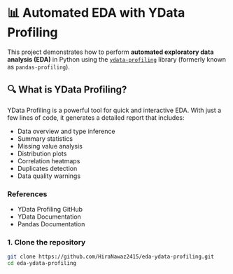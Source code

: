 # 📊 Automated EDA with YData Profiling

This project demonstrates how to perform **automated exploratory data analysis (EDA)** in Python using the [`ydata-profiling`](https://github.com/ydataai/ydata-profiling) library (formerly known as `pandas-profiling`).

## 🔍 What is YData Profiling?

YData Profiling is a powerful tool for quick and interactive EDA. With just a few lines of code, it generates a detailed report that includes:

- Data overview and type inference
- Summary statistics
- Missing value analysis
- Distribution plots
- Correlation heatmaps
- Duplicates detection
- Data quality warnings
### References
- YData Profiling GitHub
- YData Documentation
- Pandas Documentation
### 1. Clone the repository

```bash
git clone https://github.com/HiraNawaz2415/eda-ydata-profiling.git
cd eda-ydata-profiling



